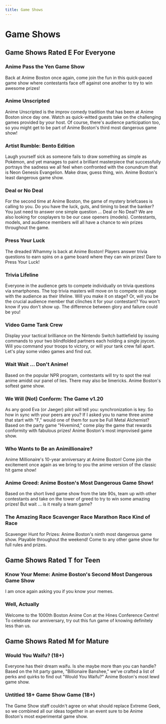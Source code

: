 ```yaml
---
title: Game Shows
---
```

# Game Shows

## Game Shows Rated E For Everyone

### Anime Pass the Yen Game Show
Back at Anime Boston once again, come join the fun in this quick-paced game show where contestants face off against one another to try to win awesome prizes!

### Anime Unscripted
Anime Unscripted is the improv comedy tradition that has been at Anime Boston since day one. Watch as quick-witted guests take on the challenging games provided by your host. Of course, there's audience participation too, so you might get to be part of Anime Boston's third most dangerous game show!

### Artist Rumble: Bento Edition
Laugh yourself sick as someone fails to draw something as simple as Pokémon, and yet manages to paint a brilliant masterpiece that successfully portrays the sadness we all feel when confronted with the conundrum that is Neon Genesis Evangelion. Make draw, guess thing, win. Anime Boston's least dangerous game show.

### Deal or No Deal
For the second time at Anime Boston, the game of mystery briefcases is calling to you. Do you have the luck, guts, and timing to beat the banker? You just need to answer one simple question ... Deal or No Deal? We are also looking for cosplayers to be our case openers (models). Contestants, models, and audience members will all have a chance to win prizes throughout the game.

### Press Your Luck
The dreaded Whammy is back at Anime Boston! Players answer trivia questions to earn spins on a game board where they can win prizes! Dare to Press Your Luck!

### Trivia Lifeline
Everyone in the audience gets to compete individually on trivia questions via smartphones. The top trivia masters will move on to compete on stage with the audience as their lifeline. Will you make it on stage? Or, will you be the crucial audience member that clinches it for your contestant? You won't know if you don't show up. The difference between glory and failure could be you!

### Video Game Tank Crew
Display your tactical brilliance on the Nintendo Switch battlefield by issuing commands to your two blindfolded partners each holding a single joycon. Will you command your troops to victory, or will your tank crew fall apart. Let's play some video games and find out.

### Wait Wait ... Don't Anime!
Based on the popular NPR program, contestants will try to spot the real anime amidst our panel of lies. There may also be limericks. Anime Boston's softest game show.

### We Will (Not) Conform: The Game v1.20
As any good Eva (or Jaeger) pilot will tell you: synchronization is key. So how in sync with your peers are you? If I asked you to name three anime that start with "F," would one of them for sure be Full Metal Alchemist? Based on the party game "Hivemind," come play the game that rewards conformity with fabulous prizes! Anime Boston's most improvised game show.

### Who Wants to Be an Animillionaire?
Anime Millionaire's 10-year anniversary at Anime Boston! Come join the excitement once again as we bring to you the anime version of the classic hit game show!

### Anime Greed: Anime Boston's Most Dangerous Game Show!
Based on the short lived game show from the late 90s, team up with other contestants and take on the tower of greed to try to win some amazing prizes! But wait ... is it really a team game?

### The Amazing Race Scavenger Race Marathon Race Kind of Race
Scavenger Hunt for Prizes: Anime Boston's ninth most dangerous game show. Playable throughout the weekend! Come to any other game show for full rules and prizes.

## Game Shows Rated T for Teen

### Know Your Meme: Anime Boston's Second Most Dangerous Game Show
I am once again asking you if you know your memes.

### Well, Actually
Welcome to the 1000th Boston Anime Con at the Hines Conference Centre! To celebrate our anniversary, try out this fun game of knowing definitely less than us.

## Game Shows Rated M for Mature

### Would You Waifu? (18+)
Everyone has their dream waifu. Is she maybe more than you can handle? Based on the hit party game, "Billionaire Banshee," we've crafted a list of perks and quirks to find out "Would You Waifu?" Anime Boston's most lewd game show.

### Untitled 18+ Game Show Game (18+)
The Game Show staff couldn't agree on what should replace Extreme Geek, so we combined all our ideas together in an event sure to be Anime Boston's most experimental game show.
